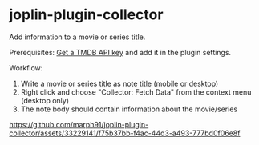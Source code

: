 # joplin-plugin-collector

Add information to a movie or series title.

Prerequisites: [Get a TMDB API key](https://developer.themoviedb.org/docs) and add it in the plugin settings.

Workflow:

1. Write a movie or series title as note title (mobile or desktop)
2. Right click and choose "Collector: Fetch Data" from the context menu (desktop only)
3. The note body should contain information about the movie/series

<https://github.com/marph91/joplin-plugin-collector/assets/33229141/f75b37bb-f4ac-44d3-a493-777bd0f06e8f>
